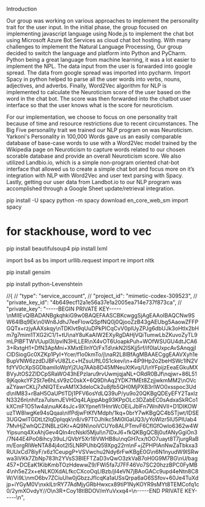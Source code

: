 
Introduction

Our group was working on various approaches to implement the personality trait for the user input. 
In the initial phase, the group focused on implementing javascript language using Node.js 
to implement the chat bot using  Microsoft Azure Bot Services as cloud chat bot hosting. 
With many challenges to implement the Natural Language Processing, 
Our group decided to switch the language and platform into Python and PyCharm. 
Python being a great language from machine learning, it was a lot easier to implement the NPL. 
The data input from the user is forwarded into google spread. The data from google spread was imported into pycharm. 
Import Spacy in python helped to parse all the user words into verbs, nouns, adjectives, and adverbs. 
Finally, Word2Vec algorithm for NLP is implemented to calculate the Neuroticism score of the user 
based on the word in the chat bot. The score was then forwarded into the chatbot user interface 
so that the user knows what is the score for neuroticism. 

For our implementation, we choose to focus on one personality trait because of time 
and resource restrictions due to recent circumstances. The Big Five personality trait we trained our NLP program on was Neuroticism. 
Yarkoni's Personality in 100,000 Words gave us an easily comparable database of base-case words 
to use with a Word2Vec model trained by the Wikipedia page on Neuroticism to capture words 
related to our chosen scorable database and provide an overall Neuroticism score. 
We also utilized Landbio.io, which is a simple non-program oriented chat-bot interface 
that allowed us to create a simple chat bot and focus more on it’s integration with NLP with Word2Vec 
and user text parsing with Spacy. Lastly, getting our user data from Landbot.io 
to our NLP program was accomplished through a Google Sheet update/retrieval integration.



pip install -U spacy
python -m spacy download en_core_web_sm
import spacy

# for stackhouse, word to  vec 
pip install beautifulsoup4
pip install lxml

import bs4 as bs
import urllib.request 
import re 
import nltk

pip install gensim

pip install python-Levenshtein

//{
//  "type": "service_account",
//  "project_id": "mimetic-codex-309523",
//  "private_key_id": "4b649ecf12a1e56a37e1a2005ea714e737f873ca",
//  "private_key": "-----BEGIN PRIVATE KEY-----\nMIIEvQIBADANBgkqhkiG9w0BAQEFAASCBKcwggSjAgEAAoIBAQCNw9SW64IBq9Ek\n0Wn8JdhJ7eeFIowQSpfNQ0j0QjooZzB43gAEUbg5AaowZFFPGQTx+rzjyAAXskqy\nTDKlvt9qUuDPkPICqCvV0plUyZPJg6dbUJk3oHtIx2bHm7g7mim1TXG2iC1/1+tU\naY8uKaAIW2EXyRgDAHjVQiTumwLbZKuvoZyTL9mLPlBFTWVUupl3l/pvlN3HLLER\nX4vOT6UoapkPuh+WOfWSUGU4dtJCA63+RxtgH1+DfN3ApMni+XMxtEIInYO/FxTd\nkN2ISKjj5rf/if0laUxpcAvSAnqgjIClDSiogGc0XZKp1PyI+Ycer/f1o0kmTo/j\naR2L8lBfAgMBAAECggEAAVXyh1eBupVNW6zzdDJBFvU8ZLc+HZsuUftL0S1ckevi\n+4iP9Hp2o2beHSWc1IN2VfdYV0cXpSGDbamlIoWpYj2Uq7AAb8D45MNeuXtKvq/U\nYFpijzEeaEGkuMXBVyJtOS2ZIDCpSRaWO43hEPzIaru9rvUwmjqjaNL+ORdR0BJf\nqjwr+86L519jKqokcYF2St7e6hLsV9zC0skX+6Q9DhAq2YDK7fMEt8ZzjjwkmMM2\nOVcaZYawrCKLj7xNIQTExvAM1X3deloCk2u8jfb5QH0MjPXB3rIWO0xsspoc3Udd\nIM83+rBaH5OaUPtlTDj1PFV6osYdLQ39uP/yu9o20QKBgQDEyEFY2TaxIzN3326n\nhifza7ulsmJEVHOq4LAjppAbg93KPpOLc3DZabEC0sAdxaSkRCo1kXCmF1O51w4a\nuAK4sJc+9XYpnefi1HnrWcOEiLJblFn7WniNVII+D1DIKOWuzTW8lwgKe94sQqaa\nIfPdjwFtKfVMdph/1kq+0brY7wKBgQC4bSTjwt/IDSE3UGQwlTGDtLt2IqDpIqqk\n8/v97TOJhIkc5Mi0lGaUQ3/yYoWlzr5lU5PIUab47MvHjZwhQCZINBLzGKr+AQ9N\noiVCUYo8ALPTmvF6CflGfOwlo6362w4WYipsunq4XxAhjGev4QIn4rcNskl5Mjul\n7IDxJ6+fkQKBgQCBj0ufANyGgiOn3/7N44E4Po08ihcy39uL/QVbY5Xr18VWHB8u\nqGH7cx/tOO7uayt8T7jurgRaBm/EorgRlWeNTA84j4ot2l5LNRPUhbQ59Xpg22rn\nF+jZPHPIAnNwZaTbkxa3RUUxCd78iyF/x6z1CeupgP+VSVwchu2Ndy6rFwKBgE0G\n6N1nyudW9ISRwwa3iVKk7ZbNp783h2YVsS3BIEFTZaD3vQwO3zkVaB7oH0G9M7BG\nU/bag457+DCEaK1KibKmbTOzHdewwZ9/FWi5fa7J7FF46Vo7SC20hzzBPC0FyMB4\nh5eZ2x+eNLKOXdALfkcCXcoOqLlBzb/jI4eVN7jBAoGACc9upd4eNtn8C8W/Vi9L\nmO6bv7ZCiuUlw0jGbzzJfIcqKa1aUSsQrpa6aG6SSfov+60Je4TuXdjp+iYGyM0V\nxklLtrRY77AdMjyGRbHwxcx89tiP1NyKOYR9sMYt8TEMCofq1c0/2ymXOvdyY//O\n3R+Coy18tIBDOV/mYuVxxq4=\n-----END PRIVATE KEY-----\n",


